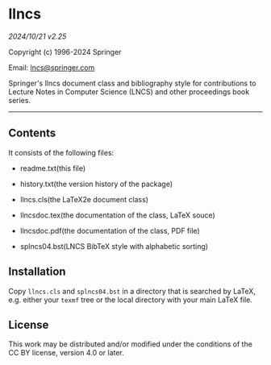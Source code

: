 # llncs

_2024/10/21 v2.25_

Copyright (c) 1996-2024 Springer

Email: [lncs@springer.com](mailto:lncs@springer.com)

Springer's llncs document class and bibliography style for contributions to
Lecture Notes in Computer Science (LNCS) and other proceedings book series.

---

## Contents

It consists of the following files:

* readme.txt(this file)

* history.txt(the version history of the package)

* llncs.cls(the LaTeX2e document class)

* llncsdoc.tex(the documentation of the class, LaTeX souce)

* llncsdoc.pdf(the documentation of the class, PDF file)

* splncs04.bst(LNCS BibTeX style with alphabetic sorting)

## Installation

Copy `llncs.cls` and `splncs04.bst` in a directory that is searched by LaTeX,
e.g. either your `texmf` tree or the local directory with your main LaTeX
file.

## License

This work may be distributed and/or modified under the conditions of the
CC BY license, version 4.0 or later.
